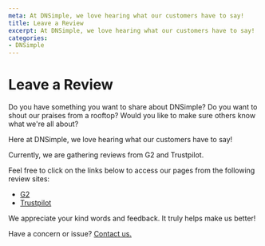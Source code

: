 ```yaml
---
meta: At DNSimple, we love hearing what our customers have to say!
title: Leave a Review
excerpt: At DNSimple, we love hearing what our customers have to say!
categories:
- DNSimple
---
```


# Leave a Review

Do you have something you want to share about DNSimple? Do you want to shout our praises from a rooftop? Would you like to make sure others know what we're all about?

Here at DNSimple, we love hearing what our customers have to say! 

Currently, we are gathering reviews from G2 and Trustpilot.

Feel free to click on the links below to access our pages from the following review sites:

- [G2](https://www.g2.com/products/dnsimple/reviews)
- [Trustpilot](https://www.trustpilot.com/review/dnsimple.com)

We appreciate your kind words and feedback. It truly helps make us better! 

Have a concern or issue? [Contact us.](/articles/dnsimple-support/)

